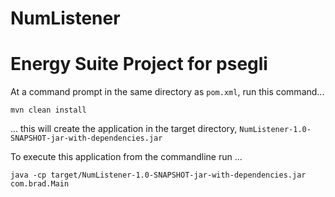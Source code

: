 # NumListener

Energy Suite Project for psegli
=======================================





At a command prompt in the same directory as `pom.xml`, run this command...

```
mvn clean install
```

... this will create the application in the target directory, `NumListener-1.0-SNAPSHOT-jar-with-dependencies.jar`

To execute this application from the commandline run ...

```$xslt
java -cp target/NumListener-1.0-SNAPSHOT-jar-with-dependencies.jar com.brad.Main
```